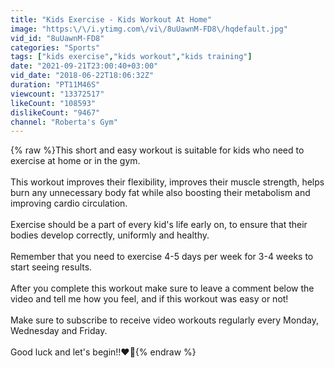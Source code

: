 ```yaml
---
title: "Kids Exercise - Kids Workout At Home"
image: "https:\/\/i.ytimg.com\/vi\/8uUawnM-FD8\/hqdefault.jpg"
vid_id: "8uUawnM-FD8"
categories: "Sports"
tags: ["kids exercise","kids workout","kids training"]
date: "2021-09-21T23:00:40+03:00"
vid_date: "2018-06-22T18:06:32Z"
duration: "PT11M46S"
viewcount: "13372517"
likeCount: "108593"
dislikeCount: "9467"
channel: "Roberta's Gym"
---
```

{% raw %}This short and easy workout is suitable for kids who need to exercise  at home or in the gym.<br /><br />This workout improves their flexibility, improves their muscle strength, helps burn any unnecessary body fat while also boosting their metabolism and improving cardio circulation.<br /><br />Exercise should be a part of every kid's life early on, to ensure that their bodies develop correctly, uniformly and healthy.<br /><br />Remember that you need to exercise 4-5 days per week for 3-4 weeks to start seeing results.<br /><br />After you complete this workout make sure to leave a comment below the video and tell me how you feel, and if this workout was easy or not!<br /><br />Make sure to subscribe to receive video workouts regularly every Monday, Wednesday and Friday.<br /><br />Good luck and let's begin!!❤️💪{% endraw %}
